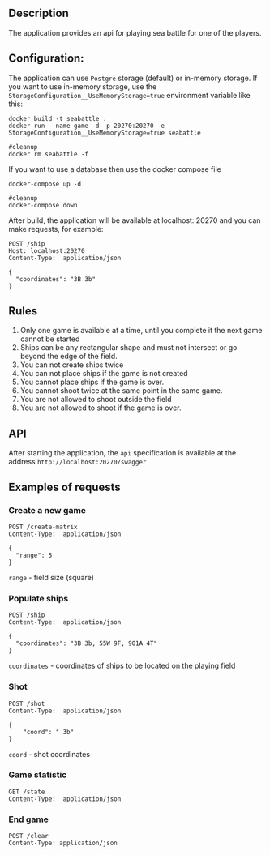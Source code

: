## Description

The application provides an api for playing sea battle for one of the players.

## Configuration:

The application can use `Postgre` storage (default) or in-memory storage. If you want to use in-memory storage, use the `StorageConfiguration__UseMemoryStorage=true` environment variable like this:

```shell
docker build -t seabattle .
docker run --name game -d -p 20270:20270 -e StorageConfiguration__UseMemoryStorage=true seabattle

#cleanup
docker rm seabattle -f
```

If you want to use a database then use the docker compose file

```shell
docker-compose up -d

#cleanup
docker-compose down
```

After build, the application will be available at localhost: 20270 and you can make requests, for example:

```http
POST /ship
Host: localhost:20270
Content-Type:  application/json

{
  "coordinates": "3B 3b"
}
```

## Rules

1. Only one game is available at a time, until you complete it the next game cannot be started
2. Ships can be any rectangular shape and must not intersect or go beyond the edge of the field.
3. You can not create ships twice
4. You can not place ships if the game is not created
5. You cannot place ships if the game is over.
6. You cannot shoot twice at the same point in the same game.
7. You are not allowed to shoot outside the field
8. You are not allowed to shoot if the game is over.

## API

After starting the application, the `api` specification is available at the address `http://localhost:20270/swagger`

## Examples of requests

### Create a new game

```http
POST /create-matrix
Content-Type:  application/json

{
  "range": 5
}
```

`range` - field size (square)

### Populate ships

```http
POST /ship
Content-Type:  application/json

{
  "coordinates": "3B 3b, 55W 9F, 901A 4T"
}
```

`coordinates` - coordinates of ships to be located on the playing field

### Shot

```http
POST /shot
Content-Type:  application/json

{
    "coord": " 3b"
}
```

`coord` - shot coordinates

### Game statistic 

```http
GET /state
Content-Type:  application/json
```

### End game

```http
POST /clear
Content-Type: application/json
```

